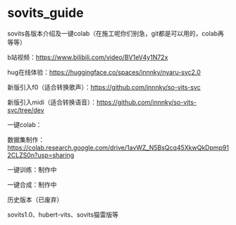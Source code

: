 # sovits_guide
sovits各版本介绍及一键colab（在施工呢你们别急，git都是可以用的，colab再等等）

b站视频：https://www.bilibili.com/video/BV1eV4y1N72x

hug在线体验：https://huggingface.co/spaces/innnky/nyaru-svc2.0

新版引入f0（适合转换歌声）：https://github.com/innnky/so-vits-svc

新版引入midi（适合转换语音）：https://github.com/innnky/so-vits-svc/tree/dev

一键colab：

数据集制作：https://colab.research.google.com/drive/1avWZ_N5BsQcq45XkwQkDpmp912CLZS0n?usp=sharing

一键训练：制作中

一键合成：制作中

历史版本（已废弃）

sovits1.0、hubert-vits、sovits猫雷版等
